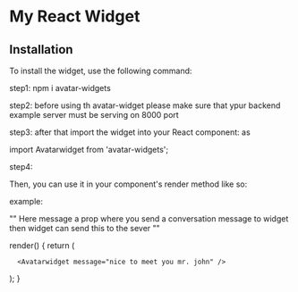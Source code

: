 # My React Widget

## Installation

To install the widget, use the following command:

step1:
npm i avatar-widgets


step2:
 before using th avatar-widget please make sure that ypur backend example server  must be serving on 8000 port


step3:
 after that import the widget into your React component:
as 

import Avatarwidget from 'avatar-widgets';


step4:

Then, you can use it in your component's render method like so:


example:

""
Here message a prop where you send a conversation message to widget then widget can send this to the sever 
""

render() {
  return (

      <Avatarwidget message="nice to meet you mr. john" />
   
  );
}